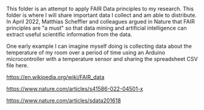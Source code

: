 This folder is an attempt to apply FAIR Data principles to my research. This folder is where I will share important data I collect and am able to distribute. In April 2022, Matthias Scheffler and colleagues argued in Nature that FAIR principles are "a must" so that data mining and artificial intelligence can extract useful scientific information from the data.

One early example I can imagine myself doing is collecting data about the temperature of my room over a period of time using an Arduino microcontroller with a temperature sensor and sharing the spreadsheet CSV file here. 

https://en.wikipedia.org/wiki/FAIR_data

https://www.nature.com/articles/s41586-022-04501-x

https://www.nature.com/articles/sdata201618
